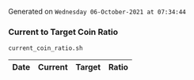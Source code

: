 Generated on `Wednesday 06-October-2021 at 07:34:44`

### Current to Target Coin Ratio
`current_coin_ratio.sh`

Date|Current|Target|Ratio
---|---|---|---
